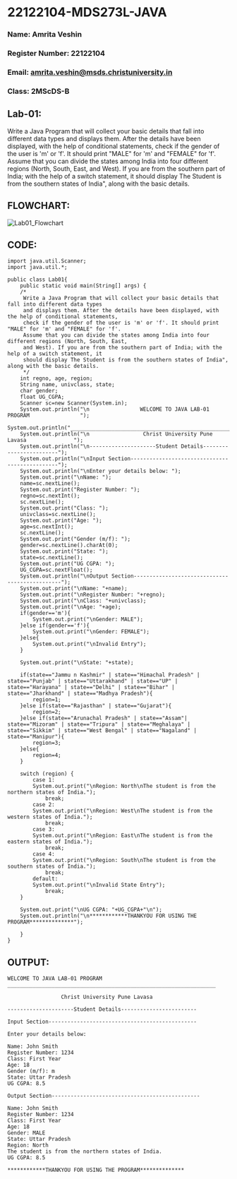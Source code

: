 # 22122104-MDS273L-JAVA
### Name: Amrita Veshin
### Register Number: 22122104
### Email: amrita.veshin@msds.christuniversity.in
### Class: 2MScDS-B
## Lab-01:

Write a Java Program that will collect your basic details that fall into different data types and displays them.
After the details have been displayed, with the help of conditional statements, check if the gender of the user is 'm' or 'f'. It should print "MALE" for 'm' and "FEMALE" for 'f'.
Assume that you can divide the states among India into four different regions (North, South, East, and West). If you are from the southern part of India; with the help of a switch statement, it should display The Student is from the southern states of India", along with the basic details.

## FLOWCHART:
![Lab01_Flowchart](https://github.com/AmritaVeshin/22122104-MDS273L-JAVA/assets/118504567/149bc926-b73d-400a-81fa-9720bce14c9e)


## CODE:
```
import java.util.Scanner;
import java.util.*;

public class Lab01{
    public static void main(String[] args) {
    /*
     Write a Java Program that will collect your basic details that fall into different data types
     and displays them. After the details have been displayed, with the help of conditional statements,
     check if the gender of the user is 'm' or 'f'. It should print "MALE" for 'm' and "FEMALE" for 'f'.
     Assume that you can divide the states among India into four different regions (North, South, East,
     and West). If you are from the southern part of India; with the help of a switch statement, it 
     should display The Student is from the southern states of India", along with the basic details.
     */
    int regno, age, region;
    String name, univclass, state;
    char gender;
    float UG_CGPA;
    Scanner sc=new Scanner(System.in);
    System.out.println("\n                WELCOME TO JAVA LAB-01 PROGRAM                ");
    System.out.println("__________________________________________________________________");
    System.out.println("\n                 Christ University Pune Lavasa               ");
    System.out.println("\n---------------------Student Details------------------------");
    System.out.println("\nInput Section-----------------------------------------------");
    System.out.println("\nEnter your details below: ");
    System.out.print("\nName: ");
    name=sc.nextLine();
    System.out.print("Register Number: ");
    regno=sc.nextInt();
    sc.nextLine();
    System.out.print("Class: ");
    univclass=sc.nextLine();
    System.out.print("Age: ");
    age=sc.nextInt();
    sc.nextLine();
    System.out.print("Gender (m/f): ");
    gender=sc.nextLine().charAt(0);
    System.out.print("State: ");
    state=sc.nextLine();
    System.out.print("UG CGPA: ");
    UG_CGPA=sc.nextFloat();
    System.out.println("\nOutput Section-----------------------------------------------");
    System.out.print("\nName: "+name);
    System.out.print("\nRegister Number: "+regno);
    System.out.print("\nClass: "+univclass);
    System.out.print("\nAge: "+age);
    if(gender=='m'){
        System.out.print("\nGender: MALE");
    }else if(gender=='f'){
        System.out.print("\nGender: FEMALE");
    }else{
        System.out.print("\nInvalid Entry");
    }
    
    System.out.print("\nState: "+state);
    
    if(state=="Jammu n Kashmir" | state=="Himachal Pradesh" | state=="Punjab" | state=="Uttarakhand" | state=="UP" | state=="Harayana" | state=="Delhi" | state=="Bihar" | state=="Jharkhand" | state=="Madhya Pradesh"){
        region=1;
    }else if(state=="Rajasthan" | state=="Gujarat"){
        region=2;
    }else if(state=="Arunachal Pradesh" | state=="Assam"| state=="Mizoram" | state=="Tripura" | state=="Meghalaya" | state=="Sikkim" | state=="West Bengal" | state=="Nagaland" | state=="Manipur"){
        region=3;
    }else{
        region=4;
    }
    
    switch (region) {
        case 1:
        System.out.print("\nRegion: North\nThe student is from the northern states of India.");
            break;
        case 2:
        System.out.print("\nRegion: West\nThe student is from the western states of India.");
            break;
        case 3:
        System.out.print("\nRegion: East\nThe student is from the eastern states of India.");
            break;
        case 4:
        System.out.print("\nRegion: South\nThe student is from the southern states of India.");
            break;
        default:
        System.out.print("\nInvalid State Entry");
            break;
    }
    
    System.out.print("\nUG CGPA: "+UG_CGPA+"\n");
    System.out.println("\n************THANKYOU FOR USING THE PROGRAM**************");
          
    }
}

```
## OUTPUT:
```
WELCOME TO JAVA LAB-01 PROGRAM                
__________________________________________________________________

                 Christ University Pune Lavasa               

---------------------Student Details------------------------

Input Section-----------------------------------------------

Enter your details below: 

Name: John Smith
Register Number: 1234
Class: First Year
Age: 18
Gender (m/f): m
State: Uttar Pradesh
UG CGPA: 8.5

Output Section-----------------------------------------------

Name: John Smith
Register Number: 1234
Class: First Year
Age: 18
Gender: MALE
State: Uttar Pradesh
Region: North
The student is from the northern states of India.
UG CGPA: 8.5

************THANKYOU FOR USING THE PROGRAM**************

```

